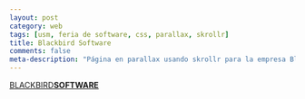 ```yaml
---
layout: post
category: web
tags: [usm, feria de software, css, parallax, skrollr]
title: Blackbird Software
comments: false
meta-description: "Página en parallax usando skrollr para la empresa Blackbird Software."
---
```


<a href="/blackbird">BLACKBIRD<strong>SOFTWARE</strong></a>